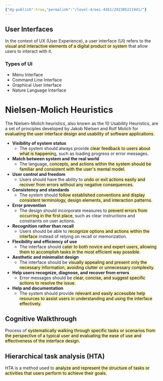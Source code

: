 ```yaml
---
{"dg-publish":true,"permalink":"/level-4/eei-4361/202305211941/"}
---
```



## User Interfaces
In the context of UX (User Experience), a user interface (UI) refers to the <mark style="background: #FFF3A3A6;">visual and interactive elements of a digital product or system</mark> that allow users to interact with it.

### Types of UI
- Menu Interface
- Command Line Interface
- Graphical User Interface
- Nature Language Interface

# Nielsen-Molich Heuristics

The Nielsen-Molich heuristics, also known as the 10 Usability Heuristics, are a set of principles developed by Jakob Nielsen and Rolf Molich for <mark style="background: #FFF3A3A6;">evaluating the user interface design and usability of software applications.</mark>

- **Visibility of system status**
	- The system should always provide <mark style="background: #FFF3A3A6;">clear feedback to users about what is happenin</mark>g, such as loading progress or error messages.
- **Match between system and the real world**
	- The language, <mark style="background: #FFF3A3A6;">concepts, and actions within the system should be familiar and consistent with the user's mental model.</mark>
- **User control and freedom**
	- Users should have the ability to <mark style="background: #FFF3A3A6;">undo or exit actions easily and recover from errors without any negative consequences.</mark>
- **Consistency and standards**
	- The system should <mark style="background: #FFF3A3A6;">follow established conventions and display consistent terminology, design elements, and interaction patterns.</mark>
- **Error prevention**
	- The design should incorporate measures to <mark style="background: #FFF3A3A6;">prevent errors from occurring in the first place</mark>, such as clear instructions and constraints on user actions.
- **Recognition rather than recall**
	- Users should be able to <mark style="background: #FFF3A3A6;">recognize options and actions within the interface</mark> instead of relying on recall or memorization.
- **Flexibility and efficiency of use**
	- The interface should <mark style="background: #FFF3A3A6;">cater to both novice and expert users, allowing them to accomplish tasks in the most efficient way possible.</mark>
- **Aesthetic and minimalist design**
	- The interface should be <mark style="background: #FFF3A3A6;">visually appealing and present only the necessary information, avoiding clutter or unnecessary complexity.</mark>
- **Help users recognize, diagnose, and recover from errors**
	- Error messages should be <mark style="background: #FFF3A3A6;">clear, concise, and suggest specific actions to resolve the issue.</mark>
- **Help and documentation**
	- The system should provide <mark style="background: #FFF3A3A6;">relevant and easily accessible help resources to assist users in understanding and using the interface effectively.</mark>

## Cognitive Walkthrough
Process of <mark style="background: #FFF3A3A6;">systematically walking through specific tasks or scenarios from the perspective of a typical user and evaluating the ease of use and effectiveness of the interface design.</mark>

## Hierarchical task analysis (HTA) 

HTA is a method used to <mark style="background: #FFF3A3A6;">analyze and represent the structure of tasks or activities that users perform to achieve their goals.</mark>


